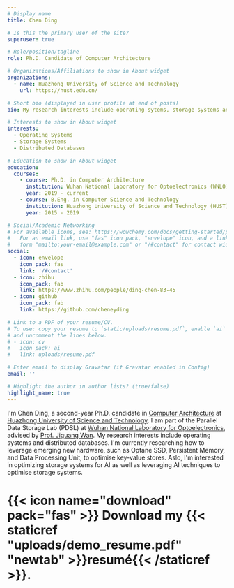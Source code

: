 ```yaml
---
# Display name
title: Chen Ding

# Is this the primary user of the site?
superuser: true

# Role/position/tagline
role: Ph.D. Candidate of Computer Architecture

# Organizations/Affiliations to show in About widget
organizations:
  - name: Huazhong University of Science and Technology
    url: https://hust.edu.cn/

# Short bio (displayed in user profile at end of posts)
bio: My research interests include operating sytems, storage systems and ditributed databases.

# Interests to show in About widget
interests:
  - Operating Systems
  - Storage Systems
  - Distributed Databases

# Education to show in About widget
education:
  courses:
    - course: Ph.D. in Computer Architecture
      institution: Wuhan National Laboratory for Optoelectronics (WNLO)
      year: 2019 - current
    - course: B.Eng. in Computer Science and Technology
      institution: Huazhong University of Science and Technology (HUST)
      year: 2015 - 2019

# Social/Academic Networking
# For available icons, see: https://wowchemy.com/docs/getting-started/page-builder/#icons
#   For an email link, use "fas" icon pack, "envelope" icon, and a link in the
#   form "mailto:your-email@example.com" or "/#contact" for contact widget.
social:
  - icon: envelope
    icon_pack: fas
    link: '/#contact'
  - icon: zhihu
    icon_pack: fab
    link: https://www.zhihu.com/people/ding-chen-83-45
  - icon: github
    icon_pack: fab
    link: https://github.com/cheneyding

# Link to a PDF of your resume/CV.
# To use: copy your resume to `static/uploads/resume.pdf`, enable `ai` icons in `params.toml`,
# and uncomment the lines below.
# - icon: cv
#   icon_pack: ai
#   link: uploads/resume.pdf

# Enter email to display Gravatar (if Gravatar enabled in Config)
email: ''

# Highlight the author in author lists? (true/false)
highlight_name: true
---
```


I'm Chen Ding, a second-year Ph.D. candidate in [Computer Architecture](http://cs.hust.edu.cn/index.htm) at [Huazhong University of Science and Technology](https://www.hust.edu.cn/). I am part of the Parallel Data Storage Lab (PDSL) at [Wuhan National Laboratory for Optoelectronics](http://wnlo.hust.edu.cn/), advised by [Prof. Jiguang Wan](http://faculty.hust.edu.cn/wanjiguang/en/index.htm). My research interests include operating systems and distributed databases. I'm currently researching how to leverage emerging new hardware, such as Optane SSD, Persistent Memory, and Data Processing Unit, to optimise key-value stores. Aslo, I'm interested in optimizing storage systems for AI as well as leveraging AI techniques to optimise storage systems.

# {{< icon name="download" pack="fas" >}} Download my {{< staticref "uploads/demo_resume.pdf" "newtab" >}}resumé{{< /staticref >}}.
